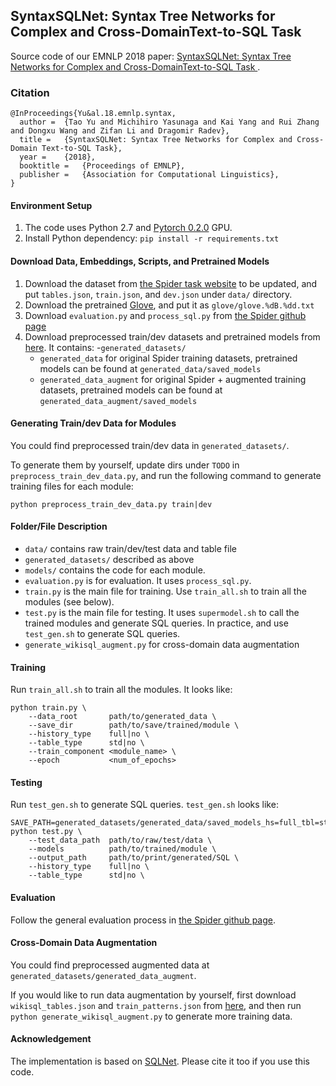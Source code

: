 ## SyntaxSQLNet: Syntax Tree Networks for Complex and Cross-DomainText-to-SQL Task

Source code of our EMNLP 2018 paper: [SyntaxSQLNet: Syntax Tree Networks for Complex and Cross-DomainText-to-SQL Task
](https://arxiv.org/abs/1810.05237).

### Citation

```
@InProceedings{Yu&al.18.emnlp.syntax,
  author =  {Tao Yu and Michihiro Yasunaga and Kai Yang and Rui Zhang and Dongxu Wang and Zifan Li and Dragomir Radev},
  title =   {SyntaxSQLNet: Syntax Tree Networks for Complex and Cross-Domain Text-to-SQL Task},
  year =    {2018},  
  booktitle =   {Proceedings of EMNLP},  
  publisher =   {Association for Computational Linguistics},
}
```

#### Environment Setup

1. The code uses Python 2.7 and [Pytorch 0.2.0](https://pytorch.org/previous-versions/) GPU.
2. Install Python dependency: `pip install -r requirements.txt`

#### Download Data, Embeddings, Scripts, and Pretrained Models
1. Download the dataset from [the Spider task website](https://yale-lily.github.io/spider) to be updated, and put `tables.json`, `train.json`, and `dev.json` under `data/` directory.
2. Download the pretrained [Glove](https://nlp.stanford.edu/data/wordvecs/glove.42B.300d.zip), and put it as `glove/glove.%dB.%dd.txt`
3. Download `evaluation.py` and `process_sql.py` from [the Spider github page](https://github.com/taoyds/spider)
4. Download preprocessed train/dev datasets and pretrained models from [here](https://drive.google.com/file/d/1FHEcceYuf__PLhtD5QzJvexM7SNGnoBu/view?usp=sharing). It contains: 
   -`generated_datasets/`
    - ``generated_data`` for original Spider training datasets, pretrained models can be found at `generated_data/saved_models`
    - ``generated_data_augment`` for original Spider + augmented training datasets, pretrained models can be found at `generated_data_augment/saved_models`

#### Generating Train/dev Data for Modules
You could find preprocessed train/dev data in ``generated_datasets/``.

To generate them by yourself, update dirs under `TODO` in `preprocess_train_dev_data.py`, and run the following command to generate training files for each module:
```
python preprocess_train_dev_data.py train|dev
```

#### Folder/File Description
- ``data/`` contains raw train/dev/test data and table file
- ``generated_datasets/`` described as above
- ``models/`` contains the code for each module.
- ``evaluation.py`` is for evaluation. It uses ``process_sql.py``.
- ``train.py`` is the main file for training. Use ``train_all.sh`` to train all the modules (see below).
- ``test.py`` is the main file for testing. It uses ``supermodel.sh`` to call the trained modules and generate SQL queries. In practice, and use ``test_gen.sh`` to generate SQL queries.
- `generate_wikisql_augment.py` for cross-domain data augmentation


#### Training
Run ``train_all.sh`` to train all the modules.
It looks like:
```
python train.py \
    --data_root       path/to/generated_data \
    --save_dir        path/to/save/trained/module \
    --history_type    full|no \
    --table_type      std|no \
    --train_component <module_name> \
    --epoch           <num_of_epochs>
```

#### Testing
Run ``test_gen.sh`` to generate SQL queries.
``test_gen.sh`` looks like:
```
SAVE_PATH=generated_datasets/generated_data/saved_models_hs=full_tbl=std
python test.py \
    --test_data_path  path/to/raw/test/data \
    --models          path/to/trained/module \
    --output_path     path/to/print/generated/SQL \
    --history_type    full|no \
    --table_type      std|no \
```

#### Evaluation
Follow the general evaluation process in [the Spider github page](https://github.com/taoyds/spider).

#### Cross-Domain Data Augmentation
You could find preprocessed augmented data at `generated_datasets/generated_data_augment`. 

If you would like to run data augmentation by yourself, first download `wikisql_tables.json` and `train_patterns.json` from [here](https://drive.google.com/file/d/1DZCITYsy9oXjayY1I2e4Wk1nfxUa_oiG/view?usp=sharing), and then run ```python generate_wikisql_augment.py``` to generate more training data.

#### Acknowledgement

The implementation is based on [SQLNet](https://github.com/xiaojunxu/SQLNet). Please cite it too if you use this code.
